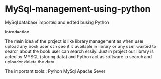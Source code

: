# MySql-management-using-python
MySql database imported and edited busing Python

Introduction

The main idea of the project is like library management as when user upload any book user can see it is available in library or any user wanted to search about the book user can search easily. Just in project our library is acted by MYSQL (storing data) and Python act as software to search and uploador delete the data. 

The important tools::
Python
MySql
Apache Sever

